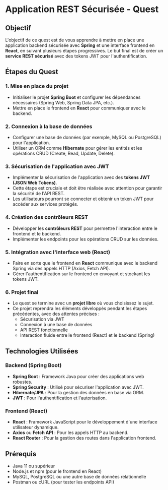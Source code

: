 # Application REST Sécurisée - Quest

## Objectif

L'objectif de ce quest est de vous apprendre à mettre en place une application backend sécurisée avec **Spring** et une interface frontend en **React**, en suivant plusieurs étapes progressives. Le but final est de créer un **service REST sécurisé** avec des tokens JWT pour l'authentification.

## Étapes du Quest

### 1. Mise en place du projet

- Initialiser le projet **Spring Boot** et configurer les dépendances nécessaires (Spring Web, Spring Data JPA, etc.).
- Mettre en place le frontend en **React** pour communiquer avec le backend.

### 2. Connexion à la base de données

- Configurer une base de données (par exemple, MySQL ou PostgreSQL) pour l'application.
- Utiliser un ORM comme **Hibernate** pour gérer les entités et les opérations CRUD (Create, Read, Update, Delete).

### 3. Sécurisation de l'application avec JWT

- Implémenter la sécurisation de l'application avec des **tokens JWT (JSON Web Tokens)**.
- Cette étape est cruciale et doit être réalisée avec attention pour garantir la sécurité de l'API REST.
- Les utilisateurs pourront se connecter et obtenir un token JWT pour accéder aux services protégés.

### 4. Création des contrôleurs REST

- Développer les **contrôleurs REST** pour permettre l'interaction entre le frontend et le backend.
- Implémenter les endpoints pour les opérations CRUD sur les données.

### 5. Intégration avec l'interface web (React)

- Faire en sorte que le frontend en **React** communique avec le backend Spring via des appels HTTP (Axios, Fetch API).
- Gérer l'authentification sur le frontend en envoyant et stockant les tokens JWT.

### 6. Projet final

- Le quest se termine avec un **projet libre** où vous choisissez le sujet.
- Ce projet reprendra les éléments développés pendant les étapes précédentes, avec des attentes précises :
    - Sécurisation via JWT
    - Connexion à une base de données
    - API REST fonctionnelle
    - Interaction fluide entre le frontend (React) et le backend (Spring)

## Technologies Utilisées

### Backend (Spring Boot)
- **Spring Boot** : Framework Java pour créer des applications web robustes.
- **Spring Security** : Utilisé pour sécuriser l'application avec JWT.
- **Hibernate/JPA** : Pour la gestion des données en base via ORM.
- **JWT** : Pour l'authentification et l'autorisation.

### Frontend (React)
- **React** : Framework JavaScript pour le développement d'une interface utilisateur dynamique.
- **Axios** ou **Fetch API** : Pour les appels HTTP au backend.
- **React Router** : Pour la gestion des routes dans l'application frontend.

## Prérequis

- Java 11 ou supérieur
- Node.js et npm (pour le frontend en React)
- MySQL, PostgreSQL ou une autre base de données relationnelle
- Postman ou cURL (pour tester les endpoints API)